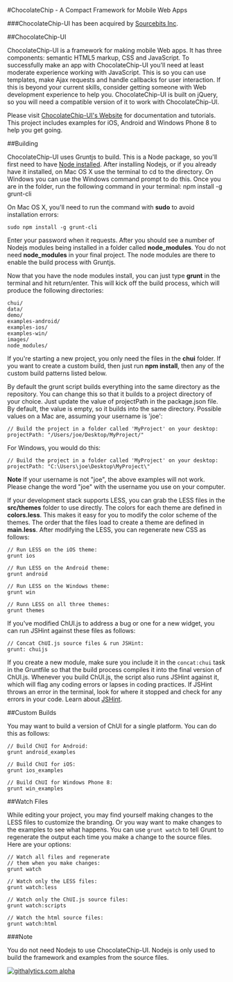 #ChocolateChip - A Compact Framework for Mobile Web Apps

###ChocolateChip-UI has been acquired by [Sourcebits Inc](http://www.sourcebits.com).

##ChocolateChip-UI

ChocolateChip-UI is a framework for making mobile Web apps. It has three components: semantic HTML5 markup, CSS and JavaScript. To successfully make an app with ChocolateChip-UI you'll need at least moderate experience working with JavaScript. This is so you can use templates, make Ajax requests and handle callbacks for user interaction. If this is beyond your current skills, consider getting someone with Web development experience to help you. ChocolateChip-UI is built on jQuery, so you will need a compatible version of it to work with ChocolateChip-UI.

Please visit [ChocolateChip-UI's Website](http://chocolatechip-ui.com) for documentation and tutorials. This project includes examples for iOS, Android and Windows Phone 8 to help you get going.

##Building 

ChocolateChip-UI uses Gruntjs to build. This is a Node package, so you'll first need to have [Node installed](http://http://nodejs.org). After installing Nodejs, or if you already have it installed, on Mac OS X use the terminal to cd to the directory. On Windows you can use the Windows command prompt to do this. Once you are in the folder, run the following command in your terminal: 
    npm install -g grunt-cli

On Mac OS X, you'll need to run the command with **sudo** to avoid installation errors: 

    sudo npm install -g grunt-cli

Enter your password when it requests. After you should see a number of Nodejs modules being installed in a folder called **node\_modules**. You do not need **node\_modules** in your final project. The node modules are there to enable the build process with Gruntjs.

Now that you have the node modules install, you can just type **grunt** in the terminal and hit return/enter. This will kick off the build process, which will produce the following directories:


    chui/
    data/
    demo/
    examples-android/
    examples-ios/
    examples-win/
    images/
    node_modules/

 
 If you're starting a new project, you only need the files in the **chui** folder. If you want to create a custom build, then just run **npm install**, then any of the custom build patterns listed below.

By default the grunt script builds everything into the same directory as the repository. You can change this so that it builds to a project directory of your choice. Just update the value of projectPath in the package.json file. By default, the value is empty, so it builds into the same directory.  Possible values on a Mac are, assuming your username is 'joe':

    // Build the project in a folder called 'MyProject' on your desktop:
    projectPath: "/Users/joe/Desktop/MyProject/"

For Windows, you would do this:

    // Build the project in a folder called 'MyProject' on your desktop:
    projectPath: "C:\Users\joe\Desktop\MyProject\"

**Note** If your username is not "joe", the above examples will not work. Please change the word "joe" with the username you use on your computer.

If your development stack supports LESS, you can grab the LESS files in the **src/themes** folder to use directly. The colors for each theme are defined in **colors.less**. This makes it easy for you to modify the color scheme of the themes. The order that the files load to create a theme are defined in **main.less**. After modifying the LESS, you can regenerate new CSS as follows:


    // Run LESS on the iOS theme:
    grunt ios

    // Run LESS on the Android theme:
    grunt android

    // Run LESS on the Windows theme:
    grunt win

    // Runn LESS on all three themes:
    grunt themes


If you've modified ChUI.js to address a bug or one for a new widget, you can run JSHint against these files as follows:

    // Concat ChUI.js source files & run JSHint:
    grunt: chuijs

If you create a new module, make sure you include it in the `concat:chui` task in the Gruntfile so that the build process compiles it into the final version of ChUI.js. Whenever you build ChUI.js, the script also runs JSHint against it, which will flag any coding errors or lapses in coding practices. If JSHint throws an error in the terminal, look for where it stopped and check for any errors in your code. Learn about [JSHint](http://www.jshint.com).

##Custom Builds

You may want to build a version of ChUI for a single platform. You can do this as follows:

    // Build ChUI for Android:
    grunt android_examples

    // Build ChUI for iOS:
    grunt ios_examples

    // Build ChUI for Windows Phone 8:
    grunt win_examples

##Watch Files

While editing your project, you may find yourself making changes to the LESS files to customize the branding. Or you way want to make changes to the examples to see what happens. You can use `grunt watch` to tell Grunt to regenerate the output each time you make a change to the source files. Here are your options:

    // Watch all files and regenerate 
    // them when you make changes:
    grunt watch

    // Watch only the LESS files:
    grunt watch:less

    // Watch only the ChUI.js source files:
    grunt watch:scripts

    // Watch the html source files:
    grunt watch:html

###Note

You do not need Nodejs to use ChocolateChip-UI. Nodejs is only used to build the framework and examples from the source files.

[![githalytics.com alpha](https://cruel-carlota.pagodabox.com/2f123684cf50f62013c044733bfc36fb "githalytics.com")](http://githalytics.com/sourcebitsllc/chocolatechip-ui)
